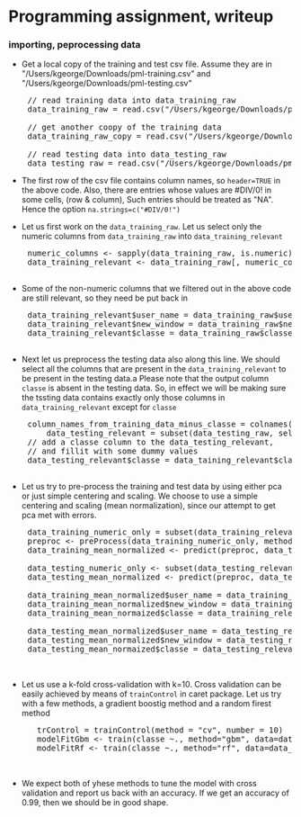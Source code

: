 
# Programming assignment, writeup

### importing, peprocessing data 

  + Get a local copy of the training and test csv file. Assume they are in "/Users/kgeorge/Downloads/pml-training.csv" and "/Users/kgeorge/Downloads/pml-testing.csv"  
<pre>
	// read training data into data_training_raw
 	data_training_raw = read.csv("/Users/kgeorge/Downloads/pml-training.csv", header=TRUE, na.strings=c("#DIV/0!"))

	// get another coopy of the training data
 	data_training_raw_copy = read.csv("/Users/kgeorge/Downloads/pml-training.csv", header=TRUE, na.strings=c("#DIV/0!"))
 	
	// read testing data into data_testing_raw
	data_testing_raw = read.csv("/Users/kgeorge/Downloads/pml-testing.csv", header=TRUE, na.strings=c("#DIV/0!"))
</pre>

   + The first row of the csv file contains column names, so <code>header=TRUE</code> in the above code. Also, there are entries whose values are #DIV/0! in some cells, (row & column), Such entries should be treated as "NA". Hence the option <code>na.strings=c("#DIV/0!")</code>

   + Let us first work on the <code>data_training_raw</code>. Let us select only the numeric columns from <code>data_training_raw</code> into <code>data_training_relevant</code>
   <pre>
	numeric_columns <- sapply(data_training_raw, is.numeric)
	data_training_relevant <- data_training_raw[, numeric_columns]
   </pre>

  + Some of the non-numeric columns that we filtered out in the above code are still relevant, so they need be put back in

   <pre>
	data_training_relevant$user_name = data_training_raw$user_name
	data_training_relevant$new_window = data_training_raw$new_window
	data_training_relevant$classe = data_training_raw$classe
   </pre>

  + Next let us preprocess the testing data also along this line. We should select all the columns that are present in the <code>data_training_relevant</code> to be present in the testing data.a Please note that the output column <code>classe</code> is absent in the testing data. So, in effect we will be making sure the tssting data contains exactly only those columns in <code>data_training_relevant</code> except for <code>classe</code>
 <pre>
	column_names_from_training_data_minus_classe = colnames(data_training_relevant)[1:(dim(data_training_relevant)[2]-1)]
        data_testing_relevant = subset(data_testing_raw, select=c(column_names_from_training_data_minus_classe))
	// add a classe column to the data_testing_relevant, 
	// and fillit with some dummy values
	data_testing_relevant$classe = data_taining_relevant$classe[1:dim(data_testing_relevant)[1]]
 </pre>
  + Let us try to pre-process the training and test data by using either pca or just simple centering and scaling. We choose to use a simple centering and scaling (mean normalization), since our attempt to get pca met with errors. 
  <pre>
	data_training_numeric_only = subset(data_training_relevant, select=-c(user_name, new_window, classe))
	preproc <- preProcess(data_training_numeric_only, method=c("center", "scale"),  na.remove=TRUE)
	data_training_mean_normalized <- predict(preproc, data_training_numeric_only)
	
	data_testing_numeric_only <- subset(data_testing_relevant, select=-c(user_name, new_window, classe))
	data_testing_mean_normalized <- predict(preproc, data_testing_numeric_only)

	data_training_mean_normalized$user_name = data_training_relevant$user_name
	data_training_mean_normalized$new_window = data_training_relevant$new_window
	data_training_mean_normaized$classe = data_training_relevant$classe
	
	data_testing_mean_normalized$user_name = data_testing_relevant$user_name
	data_testing_mean_normalized$new_window = data_testing_relevant$new_window
	data_testing_mean_normaized$classe = data_testing_relevant$classe
	
  </pre> 

  + Let us use a k-fold cross-validation with k=10. Cross validation can be easily achieved by means of <code>trainControl</code> in caret package. Let us try with a few methods, a gradient boostig method and a random firest method 

   <pre>
      trControl = trainControl(method = "cv", number = 10)
      modelFitGbm <- train(classe ~., method="gbm", data=data_training_mean_normalized, verbose=FALSE, trControl = trControl)
      modelFitRf <- train(classe ~., method="rf", data=data_training_mean_normalized, verbose=FALSE, trControl = trControl) 

   </pre>

  + We expect both of yhese methods to tune the model with cross  validation and report us back with an accuracy. If we get an accuracy of 0.99, then we should be in good shape.
   





